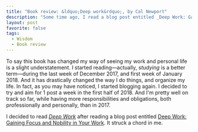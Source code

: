 ```yaml
---
title: "Book review: &ldquo;Deep work&rdquo;, by Cal Newport"
description: "Some time ago, I read a blog post entitled _Deep Work: Gaining Focus and Nobility in Your Work_, and immediately thought: &ldquo;I just _have_ to read this!&rdquo; And I am so glad I did."
layout: post
favorite: false
tags:
  - Wisdom
  - Book review
---
```


To say this book has changed my way of seeing my work and personal life is a slight understatement. I started reading&mdash;actually, _studying_ is a better term&mdash;during the last week of December 2017, and first week of January 2018. And it has drastically changed the way I do things, and organize my life. In fact, as you may have noticed, I started blogging again. I decided to try and aim for 1 post a week in the first half of 2018. And I'm pretty well on track so far, while having more responsibilities and obligations, both professionally and personally, than in 2017. 

I decided to read _[Deep Work](http://calnewport.com/books/deep-work/)_ after reading a blog post entitled [Deep Work: Gaining Focus and Nobility in Your Work](https://www.lullabot.com/articles/deep-work-gaining-focus-and-reaching-for-nobility-in-your-work). It struck a chord in me.
